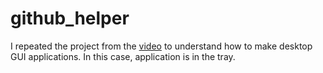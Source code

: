 # github_helper
I repeated the project from the [video](https://www.youtube.com/watch?v=pfqkQ4mwZFI) to understand how to make desktop GUI applications. In this case, application is in the tray. 
